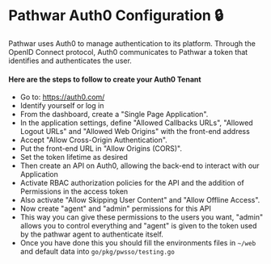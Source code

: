 # Pathwar Auth0 Configuration :lock:

Pathwar uses Auth0 to manage authentication to its platform.
Through the OpenID Connect protocol, Auth0 communicates to Pathwar a token that identifies and authenticates the user.

#### Here are the steps to follow to create your Auth0 Tenant

- Go to: https://auth0.com/
- Identify yourself or log in
- From the dashboard, create a "Single Page Application".
- In the application settings, define "Allowed Callbacks URLs", "Allowed Logout URLs" and "Allowed Web Origins" with the front-end address
- Accept "Allow Cross-Origin Authentication".
- Put the front-end URL in "Allow Origins (CORS)".
- Set the token lifetime as desired
- Then create an API on Auth0, allowing the back-end to interact with our Application
- Activate RBAC authorization policies for the API and the addition of Permissions in the access token
- Also activate "Allow Skipping User Content" and "Allow Offline Access".
- Now create "agent" and "admin" permissions for this API
- This way you can give these permissions to the users you want, "admin" allows you to control everything and "agent" is given to the token used by the pathwar agent to authenticate itself.
- Once you have done this you should fill the environments files in `~/web` and default data into ``go/pkg/pwsso/testing.go``